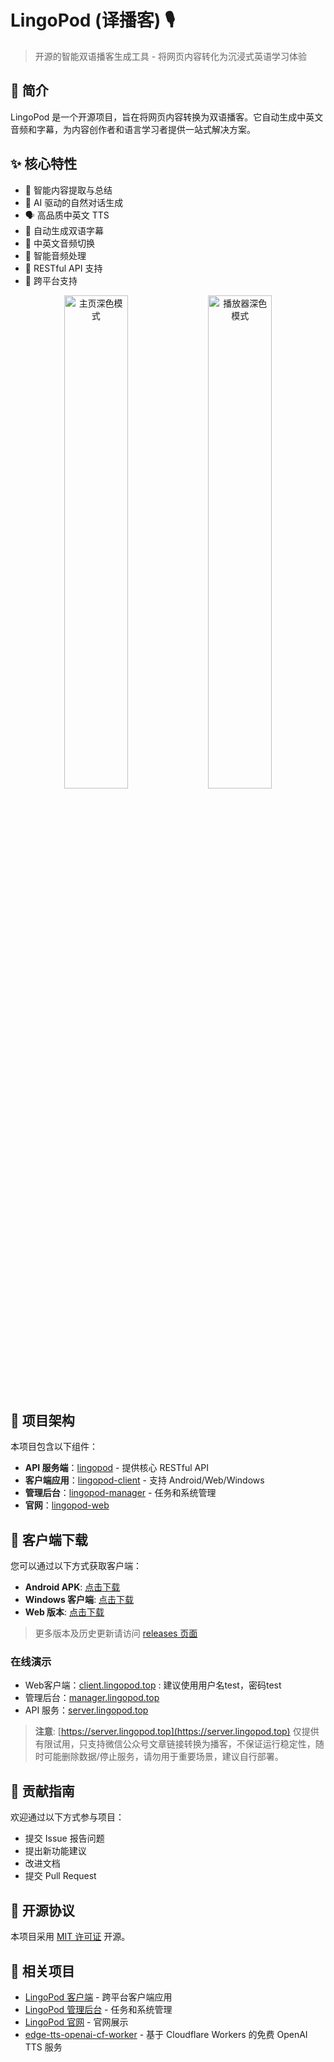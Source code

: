 # LingoPod (译播客) 🎙️

> 开源的智能双语播客生成工具 - 将网页内容转化为沉浸式英语学习体验

## 📖 简介

LingoPod 是一个开源项目，旨在将网页内容转换为双语播客。它自动生成中英文音频和字幕，为内容创作者和语言学习者提供一站式解决方案。

## ✨ 核心特性

- 🤖 智能内容提取与总结
- 💬 AI 驱动的自然对话生成
- 🗣️ 高品质中英文 TTS
- 📝 自动生成双语字幕
- 🔄 中英文音频切换
- 🎵 智能音频处理
- 🚀 RESTful API 支持
- 📱 跨平台支持

<div align="center">
  <img src="https://ghproxy.always200.com/https://raw.githubusercontent.com/linshenkx/lingopod-client/main/images/home-dark.png" width="45%" alt="主页深色模式"/>
  <img src="https://ghproxy.always200.com/https://raw.githubusercontent.com/linshenkx/lingopod-client/main/images/player-dark.png" width="45%" alt="播放器深色模式"/>
</div>

## 🎯 项目架构

本项目包含以下组件：

- **API 服务端**：[lingopod](https://github.com/linshenkx/lingopod) - 提供核心 RESTful API
- **客户端应用**：[lingopod-client](https://github.com/linshenkx/lingopod-client) - 支持 Android/Web/Windows
- **管理后台**：[lingopod-manager](https://github.com/linshenkx/lingopod-manager) - 任务和系统管理
- **官网**：[lingopod-web](https://github.com/linshenkx/lingopod-web)

## 📱 客户端下载

您可以通过以下方式获取客户端：

- **Android APK**: [点击下载](https://ghproxy.always200.com/https://github.com/linshenkx/lingopod-client/releases/latest/download/lingopod-android.apk)
- **Windows 客户端**: [点击下载](https://github.com/linshenkx/lingopod-client/releases/latest/download/lingopod-windows.zip)
- **Web 版本**: [点击下载](https://github.com/linshenkx/lingopod-client/releases/latest/download/lingopod-web.zip)

> 更多版本及历史更新请访问 [releases 页面](https://github.com/linshenkx/lingopod-client/releases)

### 在线演示

- Web客户端：[client.lingopod.top](https://client.lingopod.top) : 建议使用用户名test，密码test
- 管理后台：[manager.lingopod.top](https://manager.lingopod.top)
- API 服务：[server.lingopod.top](https://server.lingopod.top)

> **注意**: [https://server.lingopod.top](https://server.lingopod.top) 仅提供有限试用，只支持微信公众号文章链接转换为播客，不保证运行稳定性，随时可能删除数据/停止服务，请勿用于重要场景，建议自行部署。

## 🤝 贡献指南

欢迎通过以下方式参与项目：
- 提交 Issue 报告问题
- 提出新功能建议
- 改进文档
- 提交 Pull Request

## 📄 开源协议

本项目采用 [MIT 许可证](LICENSE) 开源。

## 🔗 相关项目

- [LingoPod 客户端](https://github.com/linshenkx/lingopod-client) - 跨平台客户端应用
- [LingoPod 管理后台](https://github.com/linshenkx/lingopod-manager) - 任务和系统管理
- [LingoPod 官网](https://github.com/linshenkx/lingopod-web) - 官网展示
- [edge-tts-openai-cf-worker](https://github.com/linshenkx/edge-tts-openai-cf-worker) - 基于 Cloudflare Workers 的免费 OpenAI TTS 服务
